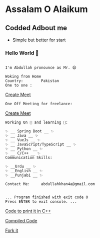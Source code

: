# Assalam O Alaikum

## Codded Adbout me
  * Simple but better for start

### Hello World 👋

<!--
**abdullah4a/abdullah4a** is a ✨ _special_ ✨ repository because its `README.md` (this file) appears on your GitHub profile.

Here are some ideas to get you started:

-  I’m currently working on ...
-  I’m currently learning ...
- 👯 I’m looking to collaborate on ...
- 🤔 I’m looking for help with ...
- 💬 Ask me about ...
- 📫 How to reach me: ...
- 😄 Pronouns: ...
- ⚡ Fun fact: ...
-->

```

I'm Abdullah pronounce as Mr. 😄

Woking from Home
Country:        Pakistan
One to one :    

``` 
[Create Meet](https://calendly.com/abdullah4a/30min)

```
One Off Meeting for freelance:  

``` 
[Create Meet](https://calendly.com/d/dzc-2hm-86m/one-off-meeting) 

```
Working On 🔭 and learning 🌱:

✨ __ Spring Boot __ ✨
✨ __ Java __ ✨
✨ __ VueJs __ ✨
✨ __ JavaScript/TypeScript __ ✨
✨ __ Python __ ✨ 
✨ __ C/C++ __ ✨
Communication Skills:

✨ __Urdu __ ✨
✨ __English __ ✨
✨ __Punjabi __ ✨

Contact Me:     abdullahkhan4a@gmail.com


... Program finished with exit code 0
Press ENTER to exit console. ...

```
[Code to print it in C++](https://github.com/abdullah4a/abdullah4a/blob/main/main.cpp)


[Compiled Code](https://onlinegdb.com/dVCSz5G2m)


[Fork it](https://www.onlinegdb.com/fork/dVCSz5G2m)
